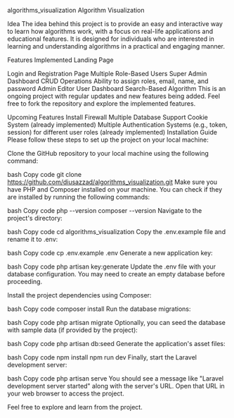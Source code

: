 algorithms_visualization
Algorithm Visualization

Idea
The idea behind this project is to provide an easy and interactive way to learn how algorithms work, with a focus on real-life applications and educational features. It is designed for individuals who are interested in learning and understanding algorithms in a practical and engaging manner.

Features Implemented
Landing Page

Login and Registration Page
Multiple Role-Based Users
Super Admin
Dashboard
CRUD Operations
Ability to assign roles, email, name, and password
Admin
Editor
User
Dashboard
Search-Based Algorithm
This is an ongoing project with regular updates and new features being added. Feel free to fork the repository and explore the implemented features.

Upcoming Features
Install Firewall
Multiple Database Support
Cookie System (already implemented)
Multiple Authentication Systems (e.g., token, session) for different user roles (already implemented)
Installation Guide
Please follow these steps to set up the project on your local machine:

Clone the GitHub repository to your local machine using the following command:

bash
Copy code
git clone https://github.com/diusazzad/algorithms_visualization.git
Make sure you have PHP and Composer installed on your machine. You can check if they are installed by running the following commands:

bash
Copy code
php --version
composer --version
Navigate to the project's directory:

bash
Copy code
cd algorithms_visualization
Copy the .env.example file and rename it to .env:

bash
Copy code
cp .env.example .env
Generate a new application key:

bash
Copy code
php artisan key:generate
Update the .env file with your database configuration. You may need to create an empty database before proceeding.

Install the project dependencies using Composer:

bash
Copy code
composer install
Run the database migrations:

bash
Copy code
php artisan migrate
Optionally, you can seed the database with sample data (if provided by the project):

bash
Copy code
php artisan db:seed
Generate the application's asset files:

bash
Copy code
npm install
npm run dev
Finally, start the Laravel development server:

bash
Copy code
php artisan serve
You should see a message like "Laravel development server started" along with the server's URL. Open that URL in your web browser to access the project.

Feel free to explore and learn from the project.
